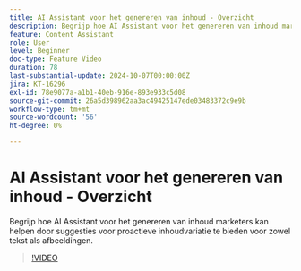 ```yaml
---
title: AI Assistant voor het genereren van inhoud - Overzicht
description: Begrijp hoe AI Assistant voor het genereren van inhoud marketers kan helpen door suggesties voor proactieve inhoudvariatie te bieden voor zowel tekst als afbeeldingen.
feature: Content Assistant
role: User
level: Beginner
doc-type: Feature Video
duration: 78
last-substantial-update: 2024-10-07T00:00:00Z
jira: KT-16296
exl-id: 78e9077a-a1b1-40eb-916e-893e933c5d08
source-git-commit: 26a5d398962aa3ac49425147ede03483372c9e9b
workflow-type: tm+mt
source-wordcount: '56'
ht-degree: 0%

---
```


# AI Assistant voor het genereren van inhoud - Overzicht

Begrijp hoe AI Assistant voor het genereren van inhoud marketers kan helpen door suggesties voor proactieve inhoudvariatie te bieden voor zowel tekst als afbeeldingen.

>[!VIDEO](https://video.tv.adobe.com/v/3432686/?learn=on)
